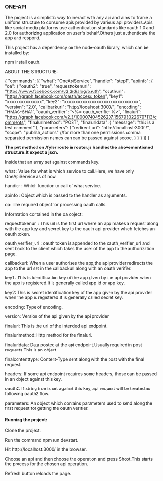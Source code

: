 
### ONE-API

The project is a simplistic way to ineract with any api and aims to frame a uniform structure to consume apis provided by various api providers.Apis like social media platforms use authentication standards like oauth 1.0 and 2.0 for authorizing application on user's behalf.Others just authenticate the app and respond.



This project has a dependency on the node-oauth library, which can be installed by:

npm install oauth.


ABOUT THE STRUCTURE:

{
    "commands": [{
        "what": "OneApiService",
        "handler": "step1",
        "apiinfo": {
            "oa": {
                "oauth2": "true",
                "requesttokenurl": "https://www.facebook.com/v2.2/dialog/oauth",
                "oauthurl": "https://graph.facebook.com/oauth/access_token",
                "key1": "xxxxxxxxxxxxxxx",
                "key2": "xxxxxxxxxxxxxxxxxxxxxxxxxxxxxxxx",
                "version": "2.0",
                "callbackurl": "http://localhost:3000/",
                "encoding": "HMAC-SHA1",
                "oauth_verifier": "<%= oauth_verifier %>",
                "finalurl": "https://graph.facebook.com/v2.2/100007404526207_1567930226797113/comments",
                "finalurlmethod": "POST",
                "finalurldata": {
                    "message": "this is a test comment"
                },
                "parameters": {
                    "redirect_uri": "http://localhost:3000/",
                    "scope": "publish_actions" //for more than one permissions comma separated permission names  can can be passed against scope.
                }
            }
        }
    }]
}


**The put method on /fyler route in router.js handles the abovementioned structure.It expect a json.**

Inside that an array set against commands key. 

what : Value for what is which service to call.Here, we have only OneApiService as of now.

handler : Which function to call of what service.

apinfo : Object which is passed to the handler as arguments.

oa: The required object for processing oauth calls.



Information contained in the oa object:

requesttokenurl : This url is the first url where an app makes a request along with the app key and secret key
 to the oauth api provider which fetches an oauth token.

oauth_verifier_url : oauth token is appended to the oauth_verifier_url and sent back to the client which takes the user of the app to the authorization page. 

callbackurl: When a user authorizes the app,the api provider redirects the app to the url set in the callbackurl along with an oauth verifier.

key1 : This is identification key of the app given by the api provider when the app is registered.It is generally called app id or app key.

key2: This is  secret identification key of the app given by the api provider when the app is registered.It is generally called secret key.

encoding: Type of encoding.

version: Version of the api given by the api provider.

finalurl: This is the url of the intended api endpoint.

finalurlmethod: Http method for the finalurl.

finalurldata: Data posted at the api endpoint.Usually required in post requests.This is an object.

finalcontenttype: Content-Type sent along with the post with the final request.

headers: If some api endpoint requires some headers, those can be passed in an object against this key.

oauth2: If string true is set against this key, api request will be treated as following oauth2 flow.

parameters: An object which contains parameters used to send along the first request for getting the oauth_verifier.


#### Running the project:

Clone the project.

Run the command npm run devstart.

Hit http://localhost:3000/ in the browser.

Choose an api and then choose the operation and press Shoot.This starts the process for the chosen api operation.

Refresh button reloads the page.







